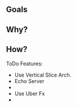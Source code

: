 Goals
- 

Why?
- 

How?
- 


 ToDo Features:
  - Use Vertical Slice Arch.
  - Echo Server 
  - 
  - Use Uber Fx
  - 